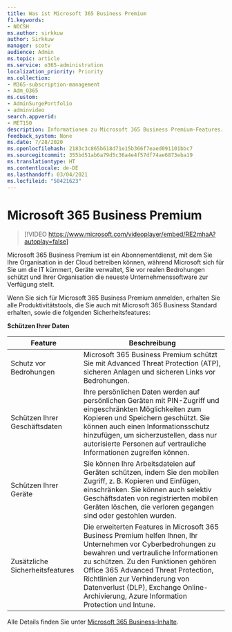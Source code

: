 ```yaml
---
title: Was ist Microsoft 365 Business Premium
f1.keywords:
- NOCSH
ms.author: sirkkuw
author: Sirkkuw
manager: scotv
audience: Admin
ms.topic: article
ms.service: o365-administration
localization_priority: Priority
ms.collection:
- M365-subscription-management
- Adm_O365
ms.custom:
- AdminSurgePortfolio
- adminvideo
search.appverid:
- MET150
description: Informationen zu Microsoft 365 Business Premium-Features.
feedback_system: None
ms.date: 7/28/2020
ms.openlocfilehash: 2183c3c865b618d71e15b366f7eaed091101bbc7
ms.sourcegitcommit: 355bd51ab6a79d5c36a4e4f57df74ae6873eba19
ms.translationtype: HT
ms.contentlocale: de-DE
ms.lasthandoff: 03/04/2021
ms.locfileid: "50421623"
---
```

# <a name="microsoft-365-business-premium"></a>Microsoft 365 Business Premium

> [!VIDEO https://www.microsoft.com/videoplayer/embed/RE2mhaA?autoplay=false]


Microsoft 365 Business Premium ist ein Abonnementdienst, mit dem Sie Ihre Organisation in der Cloud betreiben können, während Microsoft sich für Sie um die IT kümmert, Geräte verwaltet, Sie vor realen Bedrohungen schützt und Ihrer Organisation die neueste Unternehmenssoftware zur Verfügung stellt.

Wenn Sie sich für Microsoft 365 Business Premium anmelden, erhalten Sie alle Produktivitätstools, die Sie auch mit Microsoft 365 Business Standard erhalten, sowie die folgenden Sicherheitsfeatures:

**Schützen Ihrer Daten**


|Feature|Beschreibung|
| --- | --- |
| Schutz vor Bedrohungen | Microsoft 365 Business Premium schützt Sie mit Advanced Threat Protection (ATP), sicheren Anlagen und sicheren Links vor Bedrohungen. |
| Schützen Ihrer Geschäftsdaten | Ihre persönlichen Daten werden auf persönlichen Geräten mit PIN-Zugriff und eingeschränkten Möglichkeiten zum Kopieren und Speichern geschützt. Sie können auch einen Informationsschutz hinzufügen, um sicherzustellen, dass nur autorisierte Personen auf vertrauliche Informationen zugreifen können. |
| Schützen Ihrer Geräte | Sie können Ihre Arbeitsdateien auf Geräten schützen, indem Sie den mobilen Zugriff, z. B. Kopieren und Einfügen, einschränken. Sie können auch selektiv Geschäftsdaten von registrierten mobilen Geräten löschen, die verloren gegangen sind oder gestohlen wurden. |
| Zusätzliche Sicherheitsfeatures | Die erweiterten Features in Microsoft 365 Business Premium helfen Ihnen, Ihr Unternehmen vor Cyberbedrohungen zu bewahren und vertrauliche Informationen zu schützen. Zu den Funktionen gehören Office 365 Advanced Threat Protection, Richtlinien zur Verhinderung von Datenverlust (DLP), Exchange Online-Archivierung, Azure Information Protection und Intune. |

Alle Details finden Sie unter [Microsoft 365 Business-Inhalte](https://docs.microsoft.com/microsoft-365/business/).